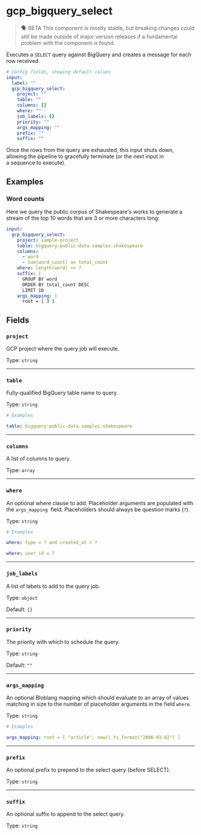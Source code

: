 # gcp_bigquery_select

> 🗣 BETA
This component is mostly stable, but breaking changes could still be made outside of major version releases if a fundamental problem with the component is found.


Executes a `SELECT` query against BigQuery and creates a message for each row received.

```yaml
# Config fields, showing default values
input:
  label: ""
  gcp_bigquery_select:
    project: ""
    table: ""
    columns: []
    where: ""
    job_labels: {}
    priority: ""
    args_mapping: ""
    prefix: ""
    suffix: ""

```

Once the rows from the query are exhausted, this input shuts down, allowing the pipeline to gracefully terminate (or the next input in a sequence to execute).

## Examples

### Word counts

Here we query the public corpus of Shakespeare's works to generate a stream of the top 10 words that are 3 or more characters long:

```yaml
input:
  gcp_bigquery_select:
    project: sample-project
    table: bigquery-public-data.samples.shakespeare
    columns:
      - word
      - sum(word_count) as total_count
    where: length(word) >= ?
    suffix: |
      GROUP BY word
      ORDER BY total_count DESC
      LIMIT 10
    args_mapping: |
      root = [ 3 ]

```

## Fields

### `project`

GCP project where the query job will execute.

Type: `string`

---

### `table`

Fully-qualified BigQuery table name to query.

Type: `string`

```yaml
# Examples

table: bigquery-public-data.samples.shakespeare
```

---

### `columns`

A list of columns to query.

Type: `array`

---

### `where`

An optional where clause to add. Placeholder arguments are populated with the `args_mapping`  field. Placeholders should always be question marks (`?`).

Type: `string`

```yaml
# Examples

where: type = ? and created_at > ?

where: user_id = ?
```

---

### `job_labels`

A list of labels to add to the query job.

Type: `object`

Default: `{}`

---

### `priority`

The priority with which to schedule the query.

Type: `string`

Default: `""`

---

### `args_mapping`

An optional Bloblang mapping which should evaluate to an array of values matching in size to the number of placeholder arguments in the field `where`.

Type: `string`

```yaml
# Examples

args_mapping: root = [ "article", now().ts_format("2006-01-02") ]
```

---

### `prefix`

An optional prefix to prepend to the select query (before SELECT).

Type: `string`

---

### `suffix`

An optional suffix to append to the select query.

Type: `string`